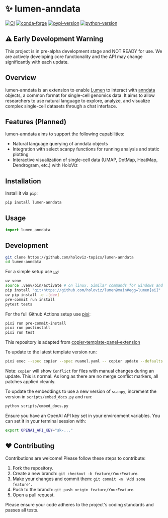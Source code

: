 # ✨ lumen-anndata

[![CI](https://img.shields.io/github/actions/workflow/status/holoviz-topics/lumen-anndata/ci.yml?style=flat-square&branch=main)](https://github.com/holoviz-topics/lumen-anndata/actions/workflows/ci.yml)
[![conda-forge](https://img.shields.io/conda/vn/conda-forge/lumen-anndata?logoColor=white&logo=conda-forge&style=flat-square)](https://prefix.dev/channels/conda-forge/packages/lumen-anndata)
[![pypi-version](https://img.shields.io/pypi/v/lumen-anndata.svg?logo=pypi&logoColor=white&style=flat-square)](https://pypi.org/project/lumen-anndata)
[![python-version](https://img.shields.io/pypi/pyversions/lumen-anndata?logoColor=white&logo=python&style=flat-square)](https://pypi.org/project/lumen-anndata)


## ⚠️ Early Development Warning

This project is in pre-alpha development stage and NOT READY for use.
We are actively developing core functionality and the API may change significantly with each update.

## Overview

lumen-anndata is an extension to enable [Lumen](https://lumen.holoviz.org/) to interact with [anndata](https://anndata.readthedocs.io/) objects, a common format for single-cell genomics data. It aims to allow researchers to use natural language to explore, analyze, and visualize complex single-cell datasets through a chat interface.

## Features (Planned)
lumen-anndata aims to support the following capabilities:

- Natural language querying of anndata objects
- Integration with select scanpy functions for running analysis and static plotting
- Interactive visualization of single-cell data (UMAP, DotMap, HeatMap, Dendrogram, etc.) with HoloViz

## Installation

Install it via `pip`:

```bash
pip install lumen-anndata
```

## Usage

```python
import lumen_anndata
```

## Development

```bash
git clone https://github.com/holoviz-topics/lumen-anndata
cd lumen-anndata
```

For a simple setup use [`uv`](https://docs.astral.sh/uv/):

```bash
uv venv
source .venv/bin/activate # on linux. Similar commands for windows and osx
pip install "git+https://github.com/holoviz/lumen@main#egg=lumen[ai]"
uv pip install -e .[dev]
pre-commit run install
pytest tests
```

For the full Github Actions setup use [pixi](https://pixi.sh):

```bash
pixi run pre-commit-install
pixi run postinstall
pixi run test
```

This repository is adapted from [copier-template-panel-extension](https://github.com/panel-extensions/copier-template-panel-extension)

To update to the latest template version run:

```bash
pixi exec --spec copier --spec ruamel.yaml -- copier update --defaults --trust
```

Note: `copier` will show `Conflict` for files with manual changes during an update. This is normal. As long as there are no merge conflict markers, all patches applied cleanly.

To update the embeddings to use a new version of `scanpy`, increment the version in `scripts/embed_docs.py` and run:

```bash
python scripts/embed_docs.py
```

Ensure you have an OpenAI API key set in your environment variables. You can set it in your terminal session with:

```bash
export OPENAI_API_KEY="sk-..."
```

## ❤️ Contributing

Contributions are welcome! Please follow these steps to contribute:

1. Fork the repository.
2. Create a new branch: `git checkout -b feature/YourFeature`.
3. Make your changes and commit them: `git commit -m 'Add some feature'`.
4. Push to the branch: `git push origin feature/YourFeature`.
5. Open a pull request.

Please ensure your code adheres to the project's coding standards and passes all tests.
